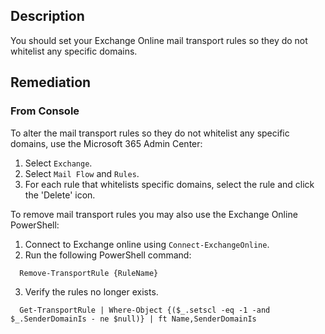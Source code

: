## Description

You should set your Exchange Online mail transport rules so they do not whitelist any specific domains.

## Remediation

### From Console

To alter the mail transport rules so they do not whitelist any specific domains, use the Microsoft 365 Admin Center:

1. Select `Exchange`.
2. Select `Mail Flow` and `Rules`.
3. For each rule that whitelists specific domains, select the rule and click the 'Delete' icon.

To remove mail transport rules you may also use the Exchange Online PowerShell:

1. Connect to Exchange online using `Connect-ExchangeOnline`.
2. Run the following PowerShell command:

```
  Remove-TransportRule {RuleName}
```
3. Verify the rules no longer exists.

```
  Get-TransportRule | Where-Object {($_.setscl -eq -1 -and $_.SenderDomainIs - ne $null)} | ft Name,SenderDomainIs
```